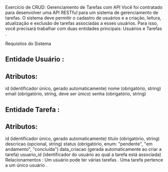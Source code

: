 Exercício de CRUD: Gerenciamento de Tarefas com API
Você foi contratado para desenvolver uma API RESTful para um sistema de gerenciamento de tarefas.
O sistema deve permitir o cadastro de usuários e a criação, leitura, atualização e exclusão de tarefas associadas a esses usuários. Para isso, você precisará trabalhar com duas entidades principais: Usuários e Tarefas .

Requisitos do Sistema
## Entidade Usuário :
## Atributos:
id (identificador único, gerado automaticamente)
nome (obrigatório, string)
email (obrigatório, string, deve ser único)
senha (obrigatório, string)


## Entidade Tarefa :
## Atributos:
id (identificador único, gerado automaticamente)
titulo (obrigatório, string)
descricao (opcional, string)
status (obrigatório, enum: "pendente", "em andamento", "concluída")
data_criacao (gerada automaticamente ao criar a tarefa)
usuario_id (identificador do usuário ao qual a tarefa está associada)
Relacionamentos :
Um usuário pode ter várias tarefas .
Uma tarefa pertence a um único usuário .